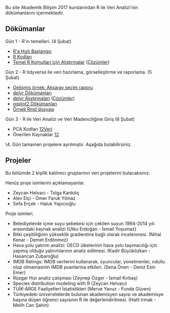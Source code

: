 Bu site Akademik Bilişim 2017 kurslarından R ile Veri Analizi'nin dökümanlarını içermektedir.

## Dökümanlar

Gün 1 - R'ın temelleri. (4 Şubat)

+ [R'a Hızlı Başlangıç](dokumanlar/RHizliGiris.pdf)
+ [R Kodları](https://raw.githubusercontent.com/r338/ab-2017/master/dokumanlar/baslama.R)
+ [Temel R Komutları için Alıştırmalar](dokumanlar/dokuman_temel_alistirma.html) ([Çözümler](dokumanlar/dokuman_temel_alistirma_cozumler.html))

Gün 2 - R tidyverse ile veri hazırlama, görselleştirme ve raporlama. (5 Şubat)

+ [Gelişmiş örnek: Aksaray seçim raporu](dokumanlar/il_bazi_rapor_Aksaray.html)
+ [dplyr Dökümanları](dokumanlar/dokuman_dplyr.html)
+ [dplyr Alıştırmaları](dokumanlar/dokuman_dplyr_alistirma.html) ([Çözümler](dokumanlar/dokuman_dplyr_alistirma_cozumler.html))
+ [ggplot2 Dökümanları](dokumanlar/dokuman_ggplot2.html)
+ [Örnek Rmd dosyası](https://raw.githubusercontent.com/r338/ab-2017/master/dokumanlar/ornek.Rmd)

Gün 3 - R ile Veri Analizi ve Veri Madenciliğine Giriş (6 Şubat)

+ PCA Kodları [1](https://raw.githubusercontent.com/r338/ab-2017/master/dokumanlar/pca.R)[2](https://raw.githubusercontent.com/r338/ab-2017/master/dokumanlar/2.R)[Veri](https://archive.ics.uci.edu/ml/machine-learning-databases/housing/)
+ Önerilen Kaynaklar [1](http://www-bcf.usc.edu/~gareth/ISL/)[2](http://www.ievbras.ru/ecostat/Kiril/R/Biblio/R_eng/R%20dummies.pdf)

\4. Gün tamamen projelere ayrılmıştır. Aşağıda bulabilirsiniz.

## Projeler

Bu bölümde 2 kişilik katılımcı gruplarının veri projelerini bulacaksınız.

Henüz proje isimlerini açıklamayanlar.

+ Zeycan Helvacı - Tolga Kankılıç
+ Alev Elçi - Ömer Faruk Yılmaz
+ Sefa Erçek - Haluk Yapıcıoğlu

Proje isimleri.

+ Belediyelerde içme suyu şebekesi için çekilen suyun 1994-2014 yılı arasındaki kaynak analizi (Utku Erdoğan - İsmail Yoşumaz)
+ Bitki çeşitliliğinin yükseklik gradientine bağlı olarak incelenmesi. (Nihal Kenar - Demet Erdönmez)
+ Hava yolu yatırım analizi: OECD ülkelerinin hava yolu taşımacılığı için yapmış olduğu yatırımlarının analiz edilmesi. (Kadir Büyüközkan - Hasancan Zubaroğlu)
+ IMDB Ratings: IMDB verilerini kullanarak, oyuncular, yonetmenler, odullu olup olmamasinin IMDB puanlarina etkileri. (Sena Önen - Deniz Esin Emer)
+ Rüzgar Hızı analiz çalışması (Zeynep Özger - İsmail Kırbaş)
+ Species distribution modeling with R (Zeycan Helvacı)
+ TUİK-ARGE Faaliyetleri İstatistikleri (Merve Yavuz - Funda Güven)
+ Türkiyedeki üniversitelerde bulunan akademisyen sayısı ve akademisye başına düşen öğrenci sayısının R ile değerlendirilmesi. (Halit Irmak - Melih Can Şahin)
